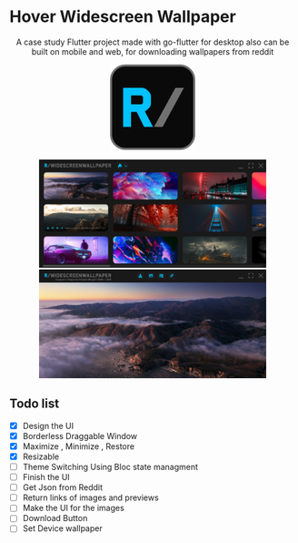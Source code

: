 # Hover Widescreen Wallpaper
<p align="center">
A case study Flutter project made with go-flutter for desktop also can be built on mobile and web, for downloading wallpapers from reddit 
</p>
<p float="left" align="center">
  <img src="go/assets/icon.png" width="150" />
</p>
<p float="left" align="center">
  <img src="project/Main%20view.png" width="400" />
  <img src="project/Preview%20view.png" width="400" /> 
</p>

## Todo list
- [x] Design the UI
- [x] Borderless Draggable Window
- [x] Maximize , Minimize , Restore
- [x] Resizable
- [ ] Theme Switching Using Bloc state managment
- [ ] Finish the UI
- [ ] Get Json from Reddit
- [ ] Return links of images and previews
- [ ] Make the UI for the images
- [ ] Download Button
- [ ] Set Device wallpaper